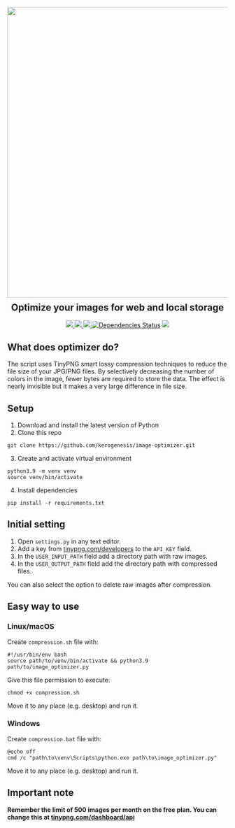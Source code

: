 <p align="center">
  <img src="https://res.cloudinary.com/wark/image/upload/v1576923027/image_optimizer.png" width="665px">
  <h2 align="center" style="margin-top: -4px !important;">Optimize your images for web and local storage</h2>
  <p align="center">
    <a href="https://github.com/dt-wark/image-optimizer/blob/master/LICENSE">
      <img src="https://img.shields.io/badge/license-MIT-green.svg">
    </a>
    <a href="https://www.python.org/">
    	<img src="https://img.shields.io/badge/python-v3.8-blue.svg">
    </a>
    <a href="#">
      <img src="https://img.shields.io/badge/status-stable-brightgreen.svg">
    </a>
  <a href="https://github.com/dt-wark/image-optimizer/pulls?utf8=%E2%9C%93&amp;q=is%3Apr%20author%3Aapp%2Fdependabot"><img src="https://camo.githubusercontent.com/6266857d1c53194119edf1d9aafae7a4b301fa16/68747470733a2f2f696d672e736869656c64732e696f2f62616467652f646570656e64656e636965732d7570253230746f253230646174652d627269676874677265656e2e737667" alt="Dependencies Status" data-canonical-src="https://img.shields.io/badge/dependencies-up%20to%20date-brightgreen.svg" style="max-width:100%;"></a>
    <a href="https://res.cloudinary.com/wark/image/upload/v1576597812/bit.png">
      <img src="https://img.shields.io/badge/btc-1AnYqP7mt7QxqYc6fmQk5m6YHN8Rqan4ze-informational.svg">
    </a>
  </p>
</p>

## What does optimizer do?

The script uses TinyPNG smart lossy compression techniques to reduce the file size of your JPG/PNG files. By selectively decreasing the number of colors in the image, fewer bytes are required to store the data. The effect is nearly invisible but it makes a very large difference in file size.

## Setup

1. Download and install the latest version of Python
2. Clone this repo
```
git clone https://github.com/kerogenesis/image-optimizer.git
```

3. Create and activate virtual environment
```
python3.9 -m venv venv
source venv/bin/activate
```

4. Install dependencies
```
pip install -r requirements.txt
```

## Initial setting

1. Open `settings.py` in any text editor.
2. Add a key from [tinypng.com/developers](https://tinypng.com/developers/) to the `API_KEY` field.
3. In the `USER_INPUT_PATH` field add a directory path with raw images.
4. In the `USER_OUTPUT_PATH` field add the directory path with compressed files.

You can also select the option to delete raw images after compression.


## Easy way to use

### Linux/macOS

Create `сompression.sh` file with:

```
#!/usr/bin/env bash
source path/to/venv/bin/activate && python3.9 path/to/image_optimizer.py
```

Give this file permission to execute:
```
chmod +x сompression.sh
```

Move it to any place (e.g. desktop) and run it.

### Windows

Create `compression.bat` file with:

```
@echo off
cmd /c "path\to\venv\Scripts\python.exe path\to\image_optimizer.py"
```

Move it to any place (e.g. desktop) and run it.

## Important note

**Remember the limit of 500 images per month on the free plan. You can change this at [tinypng.com/dashboard/api](https://tinypng.com/dashboard/api)**
